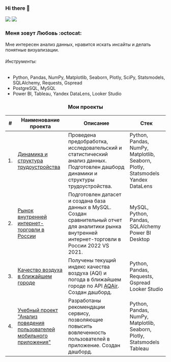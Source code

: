 ### Hi there 👋



<p> <a href="https://t.me/ama_lls"><img src="https://img.shields.io/badge/Telegram-2CA5E0?style=for-the-badge&logo=telegram&logoColor=white"></a> 
<a href="mailto:ls88ds@gmail.com"><img src="https://img.shields.io/badge/Gmail-D14836?style=for-the-badge&logo=gmail&logoColor=white"></a> </p>
  
### Меня зовут Любовь :octocat:  

Мне интересен анализ данных, нравится искать инсайты и делать понятные визуализации.

###### Инструменты: 
- Python, Pandas, NumPy, Matplotlib, Seaborn, Plotly, SciPy, Statsmodels, SQLAlchemy, Requests, Gspread 
- PostgreSQL, MySQL
- Power BI, Tableau, Yandex DataLens, Looker Studio
    
<h3 align="center">Мои проекты</h3>

| #    | Наименование проекта                | Описание                                                     | Стек                                                         |
| ---- | ------------------------------------------------------------ | ------------------------------------------------------------ | ------------------------------------------------------------ |
| 1.   | [Динамика и структура трудоустройства](https://github.com/ama-lls/Dynamics-and-structure-of-employment) | Проведена предобработка, исследовательский и статистический анализ данных. <br/> Подготовлен дашборд динамики и структуры трудоустройства.  | Python, Pandas, NumPy, Matplotlib, Seaborn, Plotly, Statsmodels <br/> Yandex DataLens      |
| 2.   | [Рынок внутренней интернет-торговли в России](https://github.com/ama-lls/Domestic-e-commerce-market-in-Russia) | Подготовлен датасет и создана база данных в MySQL. Создан сравнительный отчет для аналитики рынка внутренней интернет-торговли в России 2022 VS 2021.  | MySQL, Python, Pandas, SQLAlchemy <br/>  Power BI Desktop |
| 3.   | [Качество воздуха в ближайшем городе](https://github.com/ama-lls/Air-quality-in-nearest-city) | Получены текущий индекс качества воздуха (AQI) и погода в ближайшем городе по API [AQAir](https://www.iqair.com/ru/world-air-quality). Создан дашборд.| Python, Pandas, Requests, Gspread <br/> Looker Studio |
| 4.   | [Учебный проект "Анализ поведения пользователей мобильного приложения"](https://github.com/ama-lls/Analysis-of-the-behavior-of-mobile-application-users) | Разработаны рекомендации сервису, позволяющие повысить вовлеченность пользователей в приложение. Создан дашборд.| Python, Pandas, NumPy, Matplotlib, Seaborn, Plotly, Statsmodels <br/> Tableau |
  
<!--
**ama-lls/ama-lls** is a ✨ _special_ ✨ repository because its `README.md` (this file) appears on your GitHub profile.

Here are some ideas to get you started:

- 🔭 I’m currently working on ...
- 🌱 I’m currently learning ...
- 👯 I’m looking to collaborate on ...
- 🤔 I’m looking for help with ...
- 💬 Ask me about ...
- 📫 How to reach me: ...
- 😄 Pronouns: ...
- ⚡ Fun fact: ...
-->
